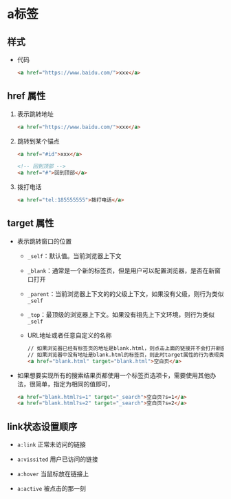 # a标签

## 样式

  - 代码

    ```html
    <a href="https://www.baidu.com/">xxx</a>
    ```

## href 属性

1.  表示跳转地址

    ```html
    <a href="https://www.baidu.com/">xxx</a>
    ```

2.  跳转到某个锚点

    ```html
    <a href="#id">xxx</a>
    ```

    ```html
    <!-- 回到顶部 -->
    <a href="#">回到顶部</a>
    ```

3.  拨打电话

    ```html
    <a href="tel:185555555">拨打电话</a>
    ```

## target 属性

  - 表示跳转窗口的位置

      - `_self`：默认值。当前浏览器上下文

      - `_blank`：通常是一个新的标签页，但是用户可以配置浏览器，是否在新窗口打开

      - `_parent`：当前浏览器上下文的的父级上下文，如果没有父级，则行为类似 `_self`

      - `_top`：最顶级的浏览器上下文。如果没有祖先上下文环境，则行为类似 `_self`

      - URL地址或者任意自定义的名称

        ```html
        // 如果浏览器已经有标签页的地址是blank.html，则点击上面的链接并不会打开新窗口，是直接刷新已经打开的blank.html；
        // 如果浏览器中没有地址是blank.html的标签页，则此时target属性的行为表现类似'_blank'
        <a href="blank.html" target="blank.html">空白页</a>
        ```

  - 如果想要实现所有的搜索结果页都使用一个标签页选项卡，需要使用其他办法，很简单，指定为相同的值即可，

    ```html
    <a href="blank.html?s=1" target="_search">空白页?s=1</a>
    <a href="blank.html?s=2" target="_search">空白页?s=2</a>
    ```

## link状态设置顺序

  - `a:link` 正常未访问的链接

  - `a:vissited` 用户已访问的链接

  - `a:hover` 当鼠标放在链接上

  - `a:active` 被点击的那一刻

